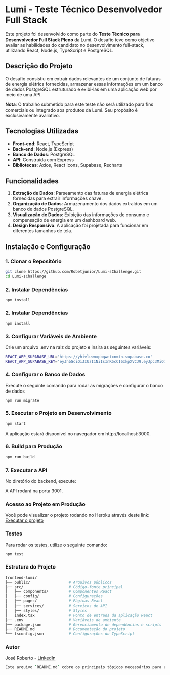 # Lumi - Teste Técnico Desenvolvedor Full Stack

Este projeto foi desenvolvido como parte do **Teste Técnico para Desenvolvedor Full Stack Pleno** da Lumi. O desafio teve como objetivo avaliar as habilidades do candidato no desenvolvimento full-stack, utilizando React, Node.js, TypeScript e PostgreSQL.

## Descrição do Projeto

O desafio consistiu em extrair dados relevantes de um conjunto de faturas de energia elétrica fornecidas, armazenar essas informações em um banco de dados PostgreSQL estruturado e exibi-las em uma aplicação web por meio de uma API.

**Nota**: O trabalho submetido para este teste não será utilizado para fins comerciais ou integrado aos produtos da Lumi. Seu propósito é exclusivamente avaliativo.

## Tecnologias Utilizadas

- **Front-end**: React, TypeScript
- **Back-end**: Node.js (Express)
- **Banco de Dados**: PostgreSQL
- **API**: Construída com Express
- **Bibliotecas**: Axios, React Icons, Supabase, Recharts

## Funcionalidades

1. **Extração de Dados**: Parseamento das faturas de energia elétrica fornecidas para extrair informações chave.
2. **Organização de Dados**: Armazenamento dos dados extraídos em um banco de dados PostgreSQL.
3. **Visualização de Dados**: Exibição das informações de consumo e compensação de energia em um dashboard web.
4. **Design Responsivo**: A aplicação foi projetada para funcionar em diferentes tamanhos de tela.

## Instalação e Configuração

### 1. Clonar o Repositório
```bash
git clone https://github.com/Robetjunior/Lumi-sChallenge.git
cd Lumi-sChallenge
```

### 2. Instalar Dependências
```bash
npm install
```

### 2. Instalar Dependências
```bash
npm install
```

### 3. Configurar Variáveis de Ambiente
Crie um arquivo .env na raiz do projeto e insira as seguintes variáveis:
```bash
REACT_APP_SUPABASE_URL='https://yhivluwnxpbqwntxnmtn.supabase.co'
REACT_APP_SUPABASE_KEY='eyJhbGciOiJIUzI1NiIsInR5cCI6IkpXVCJ9.eyJpc3MiOiJzdXBhYmFzZSIsInJlZiI6InloaXZsdXdueHBicXdudHhubXRuIiwicm9sZSI6ImFub24iLCJpYXQiOjE3MjkxNjk2NjksImV4cCI6MjA0NDc0NTY2OX0.D5513Hj3C-8MWLsDQvXsken8xjI-igdHJqmXNPAVT3Q'
```

### 4. Configurar o Banco de Dados
Execute o seguinte comando para rodar as migrações e configurar o banco de dados
```bash
npm run migrate
```

### 5. Executar o Projeto em Desenvolvimento
```bash
npm start
```

A aplicação estará disponível no navegador em http://localhost:3000.

### 6. Build para Produção
```bash
npm run build
```

### 7. Executar a API
No diretório do backend, execute:

A API rodará na porta 3001.

### Acesso ao Projeto em Produção
Você pode visualizar o projeto rodando no Heroku através deste link:
[Executar o projeto](https://lumi-front-82af2d71e234.herokuapp.com/)

### Testes
Para rodar os testes, utilize o seguinte comando:
```bash
npm test
```

### Estrutura do Projeto
```bash
frontend-lumi/
├── public/                 # Arquivos públicos
├── src/                    # Código-fonte principal
│   ├── components/         # Componentes React
│   ├── config/             # Configurações 
│   ├── pages/              # Páginas React
│   ├── services/           # Serviços de API
│   ├── styles/             # Styles 
│   index.tsx               # Ponto de entrada da aplicação React
├── .env                    # Variáveis de ambiente
├── package.json            # Gerenciamento de dependências e scripts
├── README.md               # Documentação do projeto
└── tsconfig.json           # Configurações do TypeScript
```

### Autor
José Roberto - [LinkedIn](https://www.linkedin.com/in/jos%C3%A9-roberto-dev/)

```bash
Este arquivo `README.md` cobre os principais tópicos necessários para a documentação do seu projeto, como a instalação, configuração, execução, tecnologias utilizadas, e outras informações relevantes. Certifique-se de ajustar as variáveis de ambiente e os links conforme o necessário.
```

